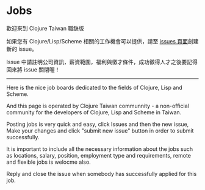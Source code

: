 Jobs
====

歡迎來到 Clojure Taiwan 職缺版

如果您有 Clojure/Lisp/Scheme 相關的工作機會可以提供，請至 [issues 頁面](https://github.com/clojure-tw/jobs/issues/)創建新的 issue。

Issue 中請註明公司資訊，薪資範圍，福利與徵才條件，成功徵得人才之後要記得回來將 issue 關閉喔！

---

Here is the nice job boards dedicated to the fields of Clojure, Lisp and Scheme.

And this page is operated by Clojure Taiwan communnity - a non-official community for the developers of Clojure, Lisp and Scheme in Taiwan.

Posting jobs is very quick and easy, click Issues and then the new issue, Make your changes and click "submit new issue" button  in order to submit successfully.

It is important to include all the necessary information about the jobs such as locations, salary, position, employment type and requirements, remote and flexible jobs is welocme also.

Reply and close the issue when somebody has successfully applied for this job.
